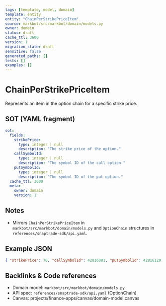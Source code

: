 ```yaml
---
tags: [template, model, domain]
template: entity
entity: "ChainPerStrikePriceItem"
source: markbot/src/markbot/domain/models.py
owner: domain
status: draft
cache_ttl: 3600
version: 1
migration_state: draft
sensitive: false
generated_paths: []
tests: []
examples: []
---
```


# ChainPerStrikePriceItem

Represents an item in the option chain for a specific strike price.

## SOT (YAML fragment)
```yaml
sot:
  fields:
    strikePrice:
      type: integer | null
      description: "The strike price of the option."
    callSymbolId:
      type: integer | null
      description: "The symbol ID of the call option."
    putSymbolId:
      type: integer | null
      description: "The symbol ID of the put option."
  cache_ttl: 3600
  meta:
    owner: domain
    version: 1
```

## Notes
- Mirrors `ChainPerStrikePriceItem` in `markbot/src/markbot/domain/models.py` and `OptionChain` structures in `references/snaptrade-sdk/api.yaml`.

## Example JSON
```json
{ "strikePrice": 70, "callSymbolId": 42816081, "putSymbolId": 42816129 }
```

## Backlinks & Code references
- Domain model: `markbot/src/markbot/domain/models.py`
- API spec: `references/snaptrade-sdk/api.yaml` (OptionChain)
- Canvas: projects/finance-apps/canvas/domain-model.canvas
